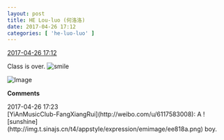 ```yaml
---
layout: post
title: HE Lou-luo (何洛洛)
date: 2017-04-26 17:12
categories: [ 'he-luo-luo' ]
---
```


<div class="weibo-info">
  <a href="http://weibo.com/6117570574/F0lDLDKtH">2017-04-26 17:12</a>
</div>

Class is over. ![smile](http://img.t.sinajs.cn/t4/appstyle/expression/ext/normal/5c/huanglianwx_org.gif)

<!-- more -->

![Image](http://wx2.sinaimg.cn/mw690/006G0Hz8gy1ff075cozavj32kw3vce87.jpg)

**Comments**

<div class="weibo-info">2017-04-26 17:23</div>
[YiAnMusicClub-FangXiangRui](http://weibo.com/u/6117583008): A ![sunshine](http://img.t.sinajs.cn/t4/appstyle/expression/emimage/ee818a.png) boy.

